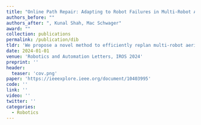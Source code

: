 ```yaml
---
title: "Online Path Repair: Adapting to Robot Failures in Multi-Robot Aerial Surveys"
authors_before: ""
authors_after: ", Kunal Shah, Mac Schwager"
award: ""
collection: publications
permalink: /publication/dib
tldr: 'We propose a novel method to efficiently replan multi-robot aerial surveys online.'
date: 2024-01-01
venue: 'Robotics and Automation Letters, IROS 2024'
preprint: ''
header: 
  teaser: 'cov.png'
paper: 'https://ieeexplore.ieee.org/document/10403995'
code: '' 
link: ''
video: ''
twitter: ''
categories:
  - Robotics
---
```

